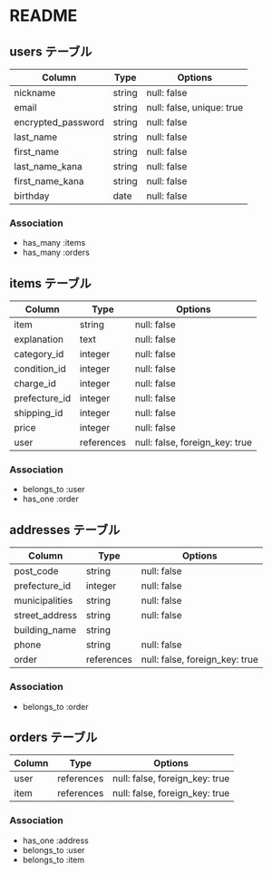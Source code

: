 # README

## users テーブル

| Column               | Type   | Options                   |
| -------------------- | ------ | ------------------------- |
| nickname             | string | null: false               |
| email                | string | null: false, unique: true |
| encrypted_password   | string | null: false               |
| last_name            | string | null: false               |
| first_name           | string | null: false               | 
| last_name_kana       | string | null: false               |
| first_name_kana      | string | null: false               |
| birthday             | date   | null: false               |

### Association
- has_many :items
- has_many :orders


## items テーブル
| Column        | Type        | Options                        |
| ------------- | ----------- | ------------------------------ |
| item          | string      | null: false                    |
| explanation   | text        | null: false                    |
| category_id   | integer     | null: false                    |
| condition_id  | integer     | null: false                    |
| charge_id     | integer     | null: false                    |
| prefecture_id | integer     | null: false                    |
| shipping_id   | integer     | null: false                    |
| price         | integer     | null: false                    |
| user          | references  | null: false, foreign_key: true |

### Association
- belongs_to :user
- has_one :order

## addresses テーブル
| Column          | Type        | Options                        |
| --------------- | ----------- | ------------------------------ |
| post_code       | string      | null: false                    |
| prefecture_id   | integer     | null: false                    |
| municipalities  | string      | null: false                    |
| street_address  | string      | null: false                    |
| building_name   | string      |                                |
| phone           | string      | null: false                    |
| order           | references  | null: false, foreign_key: true |

### Association
- belongs_to :order

## orders テーブル
| Column     | Type       | Options                        |
| ---------- | ---------- | ------------------------------ |
| user       | references | null: false, foreign_key: true |
| item       | references | null: false, foreign_key: true |

### Association
- has_one :address
- belongs_to :user
- belongs_to :item